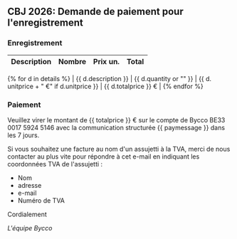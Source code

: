 ## CBJ 2026: Demande de paiement pour l'enregistrement 

### Enregistrement

| Description | Nombre | Prix un. | Total |
|:-------------|:------:|--------:|--------:|
{% for d in details %}
| {{ d.description }} | {{ d.quantity or "" }} | {{ d. unitprice + " €" if d.unitprice }} | {{ d.totalprice }} € |
{% endfor %}

### Paiement

Veuillez virer le montant de {{ totalprice }} € sur le compte de Bycco
BE33 0017 5924 5146 avec la communication structurée {{ paymessage }} dans les 7 jours.

Si vous souhaitez une facture au nom d'un assujetti à la TVA, merci de nous 
contacter au plus vite pour répondre à cet e-mail en indiquant les coordonnées 
TVA de l'assujetti :

  - Nom
  - adresse
  - e-mail
  - Numéro de TVA

Cordialement

_L'équipe Bycco_